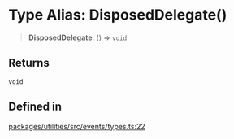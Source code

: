 # Type Alias: DisposedDelegate()

> **DisposedDelegate**: () => `void`

## Returns

`void`

## Defined in

[packages/utilities/src/events/types.ts:22](https://github.com/cognitedata/reveal/blob/2acd9d17229d2bc8e309653b4d6a39ad941e44f1/viewer/packages/utilities/src/events/types.ts#L22)

